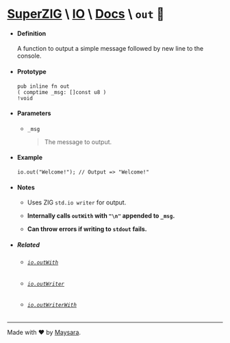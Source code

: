 # **[SuperZIG](https://github.com/Super-ZIG)** \ **[IO](../../README.md)** \ **[Docs](../readme.md)** \ **`out`** 📢

- #### **Definition**

    A function to output a simple message followed by new line to the console.

- #### **Prototype**

    ```zig
    pub inline fn out
    ( comptime _msg: []const u8 )
    !void
    ```

- #### **Parameters**

  - `_msg`
      
      > The message to output.

- #### **Example**

    ```zig
    io.out("Welcome!"); // Output => "Welcome!"
    ```

- #### **Notes**

    - Uses ZIG `std.io writer` for output.

    - **Internally calls `outWith` with `"\n"` appended to `_msg`.**
  
    - **Can throw errors if writing to `stdout` fails.**

- ##### Related

  - ###### [`io.outWith`](./outWith.md)
  
  - ###### [`io.outWriter`](./outWriter.md)

  - ###### [`io.outWriterWith`](./outWriterWith.md)

---

Made with ❤️ by [Maysara](http://github.com/maysara-elshewehy).